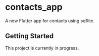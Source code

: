 # contacts_app

A new Flutter app for contacts using sqflite.

## Getting Started

This project is currently in progress.
